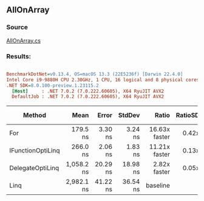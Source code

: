 ﻿## AllOnArray

### Source
[AllOnArray.cs](../../src/OptiLinq.Benchmark/AllOnArray.cs)

### Results:
``` ini

BenchmarkDotNet=v0.13.4, OS=macOS 13.3 (22E5236f) [Darwin 22.4.0]
Intel Core i9-9880H CPU 2.30GHz, 1 CPU, 16 logical and 8 physical cores
.NET SDK=8.0.100-preview.1.23115.2
  [Host]     : .NET 7.0.2 (7.0.222.60605), X64 RyuJIT AVX2
  DefaultJob : .NET 7.0.2 (7.0.222.60605), X64 RyuJIT AVX2


```
|            Method |       Mean |    Error |   StdDev |         Ratio | RatioSD |   Gen0 | Allocated | Alloc Ratio |
|------------------ |-----------:|---------:|---------:|--------------:|--------:|-------:|----------:|------------:|
|               For |   179.5 ns |  3.30 ns |  3.24 ns | 16.63x faster |   0.42x |      - |         - |          NA |
| IFunctionOptiLinq |   266.0 ns |  2.06 ns |  1.83 ns | 11.21x faster |   0.13x |      - |         - |          NA |
|  DelegateOptiLinq | 1,058.2 ns | 20.29 ns | 18.98 ns |  2.82x faster |   0.05x | 0.0019 |      24 B |  1.33x less |
|              Linq | 2,982.1 ns | 41.22 ns | 36.54 ns |      baseline |         | 0.0038 |      32 B |             |
